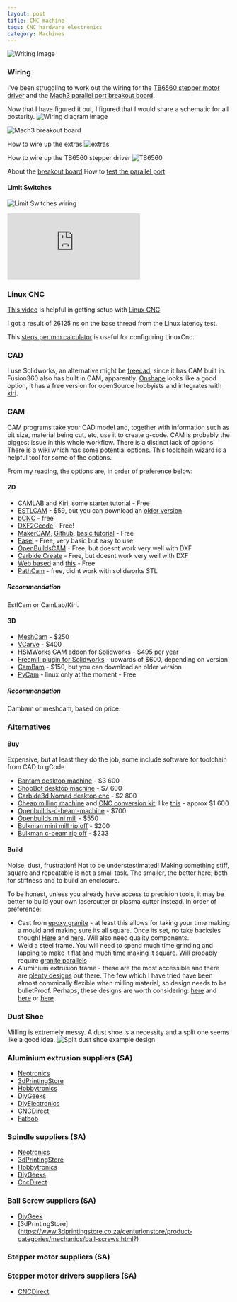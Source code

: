 ```yaml
---
layout: post
title: CNC machine
tags: CNC hardware electronics
category: Machines
---
```

![Writing Image](https://drive.google.com/uc?export=view&id=17JBbc0t2IA4Nqgqf68PRvaYJb4fYev4o)

### Wiring
I've been struggling to work out the wiring for the [TB6560 stepper motor driver](https://www.diyelectronics.co.za/store/stepper-motor-drivers/1393-tb6560-stepper-motor-driver.html) and the [Mach3 parallel port breakout board](http://www.communica.co.za/catalog/Details/P3942944907).

Now that I have figured it out, I figured that I would share a schematic for all posterity.
![Wiring diagram image](https://drive.google.com/uc?export=view&id=14QUk2w_1RywGVUqnTGJyKSLMWa8E6o1o)

![Mach3 breakout board](https://drive.google.com/uc?export=view&id=1zbJ_lkMZAB2Chat0t6-mVzk2WIW2ICWt)

How to wire up the extras
![extras](https://drive.google.com/uc?export=view&id=0B822K1X9crfFQUIzcGc1NFkzOFk)

How to wire up the TB6560 stepper driver
![TB6560](https://drive.google.com/uc?export=view&id=0B822K1X9crfFMjRSX0hLY0d1NEE)

About the [breakout board](https://youtu.be/0D2uYMVrglw)
How to [test the parallel port](https://youtu.be/uglCm_qsojk)

#### Limit Switches
![Limit Switches wiring](https://wiki.shapeoko.com/images/1/1c/Generichomeswitches.png)

![Multiple limit Switches wiring](https://forum.shapeoko.com/download/file.php?id=1322)

### Linux CNC
[This video](https://www.youtube.com/watch?v=F4xHCwtaS3w) is helpful in getting setup with [Linux CNC](https://linuxcnc.org/docs/2.8/html/)

I got a result of 26125 ns on the base thread from the Linux latency test.

This [steps per mm calculator](https://blog.prusaprinters.org/calculator_3416/#stepspermmlead) is useful for configuring LinuxCnc.

### CAD
I use Solidworks, an alternative might be [freecad](https://www.freecadweb.org/), since it has CAM built in. Fusion360 also has built in CAM, apparently. [Onshape](https://www.onshape.com/en/products/free) looks like a good option, it has a free version for openSource hobbyists and integrates with [kiri](https://www.youtube.com/watch?v=AbbZjj5FMGE).

### CAM
CAM programs take your CAD model and, together with information such as bit size, material being cut, etc, use it to create g-code. CAM is probably the biggest issue in this whole workflow. There is a distinct lack of options. There is a [wiki](https://wiki.shapeoko.com/index.php/CAM) which has some potential options. This [toolchain wizard](https://sienci.com/dmx-longmill/choosing-software/) is a helpful tool for some of the options.

From my reading, the options are, in order of preference below:

#### 2D 
* [CAMLAB](http://camlab.sienci.com/camlab) and [Kiri](https://grid.space/kiri/), some [starter tutorial](https://www.youtube.com/watch?v=KDhMujKX1QQ) - Free
* [ESTLCAM](https://www.estlcam.de/index.php) - $59, but you can download an [older version](https://www.estlcam.de/changelog.php)
* [bCNC](https://github.com/vlachoudis/bCNC) - free
* [DXF2Gcode](https://sourceforge.net/projects/dxf2gcode/) - Free!
* [MakerCAM](https://wiki.shapeoko.com/index.php/MakerCAM), [Github](https://github.com/shapeoko/makercam), [basic tutorial](https://www.makercam.com/tutorial.html) - Free
* [Easel](https://www.inventables.com/technologies/easel) - Free, very basic but easy to use.
* [OpenBuildsCAM](https://cam.openbuilds.com/#) - Free, but doesnt work very well with DXF
* [Carbide Create](https://carbide3d.com/carbidecreate/) - Free, but doesnt work very well with DXF
* [Web based](https://cam.openbuilds.com/#) and [this](https://cnc.js.org/) - Free
* [PathCam](https://github.com/xenovacivus/PathCAM) - free, didnt work with solidworks STL

##### Recommendation
EstlCam or CamLab/Kiri.

#### 3D
* [MeshCam](http://www.grzsoftware.com/) - $250
* [VCarve](https://www.vectric.com/products) - $400
* [HSMWorks](https://www.autodesk.com/products/hsmworks/overview?plc=F360&term=1-YEAR&support=ADVANCED&quantity=1) CAM addon for Solidworks - $495 per year
* [Freemill plugin for Solidworks](https://mecsoft.com/freemill-for-solidworks-free-cam-software-in-solidworks/) - upwards of $600, depending on version
* [CamBam](http://www.cambam.info/downloads/) - $150, but you can download an older version
* [PyCam](http://pycam.sourceforge.net/) - linux only at the moment - Free

##### Recommendation
Cambam or meshcam, based on price.

### Alternatives

#### Buy
Expensive, but at least they do the job, some include software for toolchain from CAD to gCode.

* [Bantam desktop machine](https://www.bantamtools.com/machines/desktop-cnc-milling-machine) - $3 600
* [ShopBot desktop machine](https://www.shopbottools.com/products/desktop) - $7 600
* [Carbide3d Nomad desktop cnc](https://shop.carbide3d.com/collections/machines/products/nomad-3?variant=32912906289213) - $2 800
* [Cheap milling machine](https://www.adendorff.co.za/product/mac-afric-mini-drillingmilling-machine/) and [CNC conversion kit](https://www.mbbilici.com/index.php?route=product/product&path=57&product_id=63), like [this](https://youtu.be/OY5VUsJ2Gu4) - approx $1 600
* [Openbuilds-c-beam-machine](https://openbuildspartstore.com/openbuilds-c-beam-machine/) - $700
* [Openbuilds mini mill](https://openbuildspartstore.com/openbuilds-minimill/) - $550
* [Bulkman mini mill rip off](https://bulkman3d.com/product/mn01/) - $200
* [Bulkman c-beam rip off](https://bulkman3d.com/product/cbxl01/) - $233

#### Build
Noise, dust, frustration! Not to be understestimated! Making something stiff, square and repeatable is not a small task. The smaller, the better here; both for stiffness and to build an enclosure. 

To be honest, unless you already have access to precision tools, it may be better to build your own lasercutter or plasma cutter instead. In order of preference:

* Cast from [epoxy granite](https://youtu.be/4aBVAbfxLJw?t=491) - at least this allows for taking your time making a mould and making sure its all square. Once its set, no take backsies though! [Here](https://youtu.be/2woA1BxZ7Pg) and [here](https://www.model-engineer.co.uk/forums/postings.asp?th=139042). Will also need quality components.
* Weld a steel frame. You will need to spend much time grinding and lapping to make it flat and much time making it square. Will probably require [granite parallels](https://www.starrett.com/category/precision-measuring-tools/granite-parallels/130207#currentPage=1&displayMode=grid&itemsPerPage=12&sortBy=wp/asc)
* Aluminium extrusion frame - these are the most accessible and there are [plenty designs](https://openbuilds.com/) out there. The few which I have tried have been almost commically flexible when milling material, so design needs to be bulletProof. Perhaps, these designs are worth considering: [here](https://wikifactory.com/+mekanika/mekanika-cnc-router) and [here](https://bulkman3d.com/product/queenbee-pro-cnc-machine-mechanical-kit-upgrade-kit/) or [here](https://gitlab.cba.mit.edu/jakeread/clank)

### Dust Shoe
Milling is extremely messy. A dust shoe is a necessity and a split one seems like a good idea.
![Split dust shoe example design](https://static.wixstatic.com/media/bdcd45_a70767520fc2499bbd0daf5a66e4c5bb~mv2.png/v1/fill/w_551,h_551,al_c,q_90,usm_0.66_1.00_0.01/bdcd45_a70767520fc2499bbd0daf5a66e4c5bb~mv2.webp)

### Aluminium extrusion suppliers (SA)
* [Neotronics](https://neotronics.co.za/index.php?route=product/product&path=113_138&product_id=635)
* [3dPrintingStore](https://www.3dprintingstore.co.za/centurionstore/product-categories/aluminium-t-slot-extrusions/v-slot-profiles.html)
* [Hobbytronics](https://www.hobbytronics.co.za/c/776/aluminium-profiles)
* [DiyGeeks](https://www.diygeek.co.za/product-category/aluminium-profiles-online-south-africa/v-slot-profiles-online-south-africa/)
* [DiyElectronics](https://www.diyelectronics.co.za/store/404-modular-extrusions?id_category=404&n=43)
* [CNCDirect](http://www.cncdirect.co.za/htm/profile.html)
* [Fatbob](http://fatbob.co.za/index.php?route=product/category&path=60)

### Spindle suppliers (SA)
* [Neotronics](https://neotronics.co.za/index.php?route=product/category&path=113_115)
* [3dPrintingStore](https://www.3dprintingstore.co.za/centurionstore/product-categories/cnc/cnc-spindles.html?)
* [Hobbytronics](https://www.hobbytronics.co.za/c/827/cnc-spindle-motors)
* [DiyGeeks](https://www.diygeek.co.za/product-category/diy-cnc-online-south-africa/motors/spindle-motors-online-south-africa/)
* [CncDirect](http://www.cncdirect.co.za/htm/control.html)

### Ball Screw suppliers (SA)
* [DiyGeek](https://www.diygeek.co.za/product-category/diy-cnc-online-south-africa/ball-screws-online-south-africa/)
* [3dPrintingStore] (https://www.3dprintingstore.co.za/centurionstore/product-categories/mechanics/ball-screws.html?)

### Stepper motor suppliers (SA)

### Stepper motor drivers suppliers (SA)
* [CNCDirect](http://www.cncdirect.co.za/htm/stepper.html)